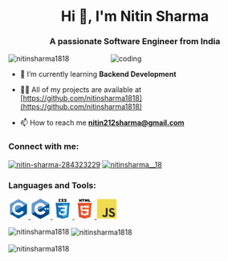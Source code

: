 <h1 align="center">Hi 👋, I'm Nitin Sharma</h1>
<h3 align="center">A passionate Software Engineer from India</h3>

<img align="right" alt="coding" width="300" src="https://miro.medium.com/max/1360/0*7Q3yvSIv_t0ioJ-Z.gif">

<p align="left"> <img src="https://komarev.com/ghpvc/?username=nitinsharma1818&label=Profile%20views&color=0e75b6&style=flat" alt="nitinsharma1818" /> </p>

- 🌱 I’m currently learning **Backend Development**

- 👨‍💻 All of my projects are available at [https://github.com/nitinsharma1818](https://github.com/nitinsharma1818)

- 📫 How to reach me **nitin212sharma@gmail.com**

<h3 align="left">Connect with me:</h3>
<p align="left">
<a href="https://linkedin.com/in/nitin-sharma-284323229" target="blank"><img align="center" src="https://raw.githubusercontent.com/rahuldkjain/github-profile-readme-generator/master/src/images/icons/Social/linked-in-alt.svg" alt="nitin-sharma-284323229" height="30" width="40" /></a>
<a href="https://instagram.com/nitinsharma__18" target="blank"><img align="center" src="https://raw.githubusercontent.com/rahuldkjain/github-profile-readme-generator/master/src/images/icons/Social/instagram.svg" alt="nitinsharma__18" height="30" width="40" /></a>
<!-- <a href="https://www.hackerrank.com/nitinsharma_cse1" target="blank"><img align="center" src="https://raw.githubusercontent.com/rahuldkjain/github-profile-readme-generator/master/src/images/icons/Social/hackerrank.svg" alt="nitinsharma_cse1" height="30" width="40" /></a> -->
<!-- <a href="https://www.leetcode.com/nitinsharma_1312" target="blank"><img align="center" src="https://raw.githubusercontent.com/rahuldkjain/github-profile-readme-generator/master/src/images/icons/Social/leet-code.svg" alt="nitinsharma_1312" height="30" width="40" /></a> -->
</p>

<h3 align="left">Languages and Tools:</h3>
<p align="left"> <a href="https://www.cprogramming.com/" target="_blank" rel="noreferrer"> <img src="https://raw.githubusercontent.com/devicons/devicon/master/icons/c/c-original.svg" alt="c" width="40" height="40"/> </a> <a href="https://www.w3schools.com/cpp/" target="_blank" rel="noreferrer"> <img src="https://raw.githubusercontent.com/devicons/devicon/master/icons/cplusplus/cplusplus-original.svg" alt="cplusplus" width="40" height="40"/> </a> <a href="https://www.w3schools.com/css/" target="_blank" rel="noreferrer"> <img src="https://raw.githubusercontent.com/devicons/devicon/master/icons/css3/css3-original-wordmark.svg" alt="css3" width="40" height="40"/> </a> <a href="https://www.w3.org/html/" target="_blank" rel="noreferrer"> <img src="https://raw.githubusercontent.com/devicons/devicon/master/icons/html5/html5-original-wordmark.svg" alt="html5" width="40" height="40"/> </a> <a href="https://developer.mozilla.org/en-US/docs/Web/JavaScript" target="_blank" rel="noreferrer"> <img src="https://raw.githubusercontent.com/devicons/devicon/master/icons/javascript/javascript-original.svg" alt="javascript" width="40" height="40"/> </a> </p>

<p><img align="left" src="https://github-readme-stats.vercel.app/api/top-langs?username=nitinsharma1818&show_icons=true&locale=en&layout=compact" alt="nitinsharma1818" /></p>

<p>&nbsp;<img align="center" src="https://github-readme-stats.vercel.app/api?username=nitinsharma1818&show_icons=true&locale=en" alt="nitinsharma1818" /></p>

<p><img align="center" src="https://github-readme-streak-stats.herokuapp.com/?user=nitinsharma1818&" alt="nitinsharma1818" /></p>

